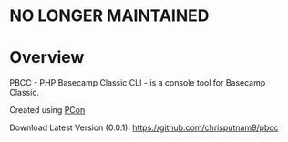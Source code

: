 # NO LONGER MAINTAINED

# Overview
PBCC - PHP Basecamp Classic CLI - is a console tool for Basecamp Classic.

Created using [PCon](https://github.com/chrisputnam9/pcon)

Download Latest Version (0.0.1):
https://github.com/chrisputnam9/pbcc
